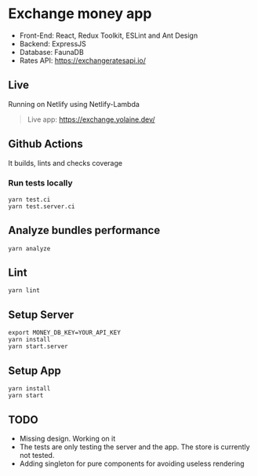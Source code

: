 # Exchange money app

- Front-End: React, Redux Toolkit, ESLint and Ant Design
- Backend: ExpressJS
- Database: FaunaDB
- Rates API: https://exchangeratesapi.io/


## Live
Running on Netlify using Netlify-Lambda
> Live app: https://exchange.yolaine.dev/

## Github Actions
It builds, lints and checks coverage

### Run tests locally
```
yarn test.ci
yarn test.server.ci
```

## Analyze bundles performance
```
yarn analyze
```

## Lint
```
yarn lint
```

## Setup Server
```
export MONEY_DB_KEY=YOUR_API_KEY
yarn install
yarn start.server
```

## Setup App
```
yarn install
yarn start
```

## TODO
- Missing design. Working on it
- The tests are only testing the server and the app. The store is currently not tested.
- Adding singleton for pure components for avoiding useless rendering
